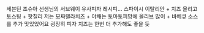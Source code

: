 세븐틴 조슈아 선생님의 서브웨이 유사피자 레시피... 스파이시 이탈리안 + 치즈 올리고 토스팅 + 핫칠리 저는 모짜렐라치즈 + 야채는 토마토피망에 올리브 많이 + 바베큐 소스를 추가 맛있었어요 굉장히 피자 치즈는 한번 더 추가해도 좋을 듯